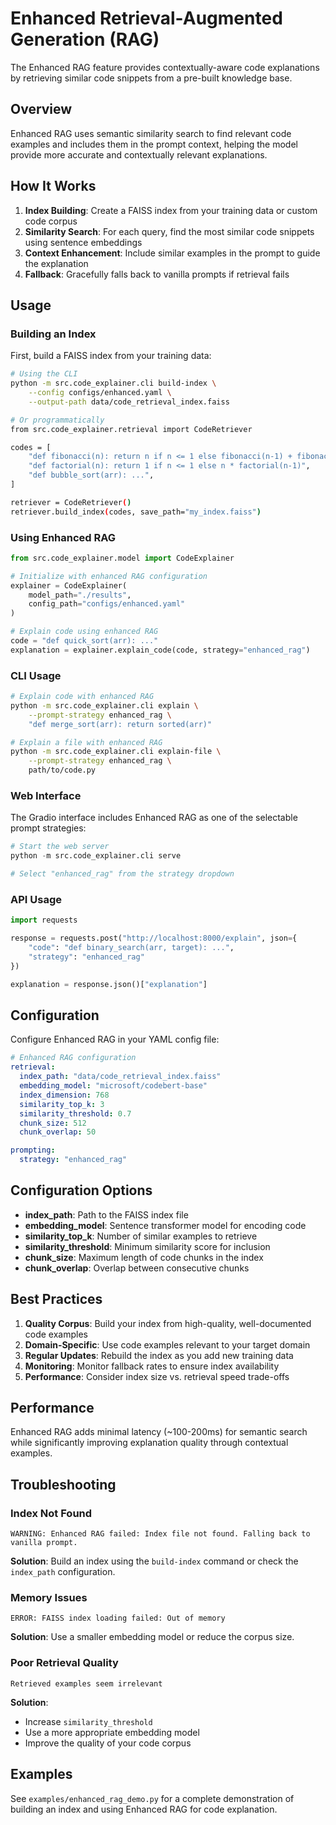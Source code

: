 # Enhanced Retrieval-Augmented Generation (RAG)

The Enhanced RAG feature provides contextually-aware code explanations by retrieving similar code snippets from a pre-built knowledge base.

## Overview

Enhanced RAG uses semantic similarity search to find relevant code examples and includes them in the prompt context, helping the model provide more accurate and contextually relevant explanations.

## How It Works

1. **Index Building**: Create a FAISS index from your training data or custom code corpus
2. **Similarity Search**: For each query, find the most similar code snippets using sentence embeddings
3. **Context Enhancement**: Include similar examples in the prompt to guide the explanation
4. **Fallback**: Gracefully falls back to vanilla prompts if retrieval fails

## Usage

### Building an Index

First, build a FAISS index from your training data:

```bash
# Using the CLI
python -m src.code_explainer.cli build-index \
    --config configs/enhanced.yaml \
    --output-path data/code_retrieval_index.faiss

# Or programmatically
from src.code_explainer.retrieval import CodeRetriever

codes = [
    "def fibonacci(n): return n if n <= 1 else fibonacci(n-1) + fibonacci(n-2)",
    "def factorial(n): return 1 if n <= 1 else n * factorial(n-1)",
    "def bubble_sort(arr): ...",
]

retriever = CodeRetriever()
retriever.build_index(codes, save_path="my_index.faiss")
```

### Using Enhanced RAG

```python
from src.code_explainer.model import CodeExplainer

# Initialize with enhanced RAG configuration
explainer = CodeExplainer(
    model_path="./results",
    config_path="configs/enhanced.yaml"
)

# Explain code using enhanced RAG
code = "def quick_sort(arr): ..."
explanation = explainer.explain_code(code, strategy="enhanced_rag")
```

### CLI Usage

```bash
# Explain code with enhanced RAG
python -m src.code_explainer.cli explain \
    --prompt-strategy enhanced_rag \
    "def merge_sort(arr): return sorted(arr)"

# Explain a file with enhanced RAG
python -m src.code_explainer.cli explain-file \
    --prompt-strategy enhanced_rag \
    path/to/code.py
```

### Web Interface

The Gradio interface includes Enhanced RAG as one of the selectable prompt strategies:

```python
# Start the web server
python -m src.code_explainer.cli serve

# Select "enhanced_rag" from the strategy dropdown
```

### API Usage

```python
import requests

response = requests.post("http://localhost:8000/explain", json={
    "code": "def binary_search(arr, target): ...",
    "strategy": "enhanced_rag"
})

explanation = response.json()["explanation"]
```

## Configuration

Configure Enhanced RAG in your YAML config file:

```yaml
# Enhanced RAG configuration
retrieval:
  index_path: "data/code_retrieval_index.faiss"
  embedding_model: "microsoft/codebert-base"
  index_dimension: 768
  similarity_top_k: 3
  similarity_threshold: 0.7
  chunk_size: 512
  chunk_overlap: 50

prompting:
  strategy: "enhanced_rag"
```

## Configuration Options

- **index_path**: Path to the FAISS index file
- **embedding_model**: Sentence transformer model for encoding code
- **similarity_top_k**: Number of similar examples to retrieve
- **similarity_threshold**: Minimum similarity score for inclusion
- **chunk_size**: Maximum length of code chunks in the index
- **chunk_overlap**: Overlap between consecutive chunks

## Best Practices

1. **Quality Corpus**: Build your index from high-quality, well-documented code examples
2. **Domain-Specific**: Use code examples relevant to your target domain
3. **Regular Updates**: Rebuild the index as you add new training data
4. **Monitoring**: Monitor fallback rates to ensure index availability
5. **Performance**: Consider index size vs. retrieval speed trade-offs

## Performance

Enhanced RAG adds minimal latency (~100-200ms) for semantic search while significantly improving explanation quality through contextual examples.

## Troubleshooting

### Index Not Found
```
WARNING: Enhanced RAG failed: Index file not found. Falling back to vanilla prompt.
```
**Solution**: Build an index using the `build-index` command or check the `index_path` configuration.

### Memory Issues
```
ERROR: FAISS index loading failed: Out of memory
```
**Solution**: Use a smaller embedding model or reduce the corpus size.

### Poor Retrieval Quality
```
Retrieved examples seem irrelevant
```
**Solution**: 
- Increase `similarity_threshold`
- Use a more appropriate embedding model
- Improve the quality of your code corpus

## Examples

See `examples/enhanced_rag_demo.py` for a complete demonstration of building an index and using Enhanced RAG for code explanation.
